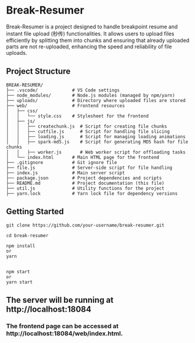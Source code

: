 # Break-Resumer

Break-Resumer is a project designed to handle breakpoint resume and instant file upload (秒传) functionalities. It allows users to upload files efficiently by splitting them into chunks and ensuring that already uploaded parts are not re-uploaded, enhancing the speed and reliability of file uploads.

## Project Structure

```plaintext
BREAK-RESUMER/
├── .vscode/             # VS Code settings
├── node_modules/        # Node.js modules (managed by npm/yarn)
├── uploads/             # Directory where uploaded files are stored
├── web/                 # Frontend resources
│   ├── css/
│   │   └── style.css    # Stylesheet for the frontend
│   ├── js/
│   │   ├── createchunk.js  # Script for creating file chunks
│   │   ├── cutfile.js      # Script for handling file slicing
│   │   ├── loading.js      # Script for managing loading animations
│   │   ├── spark-md5.js    # Script for generating MD5 hash for file chunks
│   │   ├── worker.js       # Web worker script for offloading tasks
│   └── index.html       # Main HTML page for the frontend
├── .gitignore           # Git ignore file
├── file.js              # Server-side script for file handling
├── index.js             # Main server script
├── package.json         # Project dependencies and scripts
├── README.md            # Project documentation (this file)
├── util.js              # Utility functions for the project
├── yarn.lock            # Yarn lock file for dependency versions

```
## Getting Started

```
git clone https://github.com/your-username/break-resumer.git

cd break-resumer

npm install
or
yarn


npm start
or
yarn start

```

## The server will be running at http://localhost:18084

### The frontend page can be accessed at http://localhost:18084/web/index.html.





